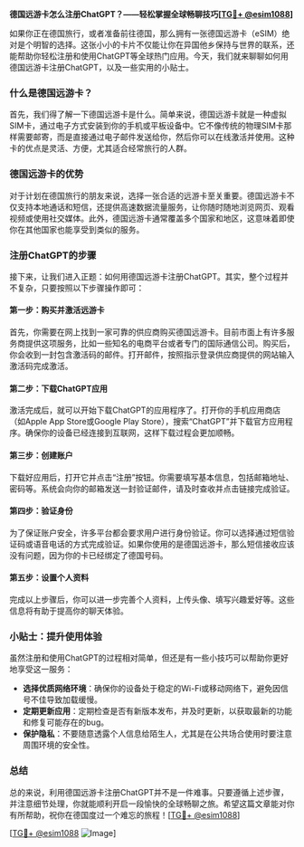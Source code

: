 **德国远游卡怎么注册ChatGPT？——轻松掌握全球畅聊技巧[[TG💪+ @esim1088](https://t.me/s/esim1088)]**

如果你正在德国旅行，或者准备前往德国，那么拥有一张德国远游卡（eSIM）绝对是个明智的选择。这张小小的卡片不仅能让你在异国他乡保持与世界的联系，还能帮助你轻松注册和使用ChatGPT等全球热门应用。今天，我们就来聊聊如何用德国远游卡注册ChatGPT，以及一些实用的小贴士。

### 什么是德国远游卡？

首先，我们得了解一下德国远游卡是什么。简单来说，德国远游卡就是一种虚拟SIM卡，通过电子方式安装到你的手机或平板设备中。它不像传统的物理SIM卡那样需要邮寄，而是直接通过电子邮件发送给你，然后你可以在线激活并使用。这种卡的优点是灵活、方便，尤其适合经常旅行的人群。

### 德国远游卡的优势

对于计划在德国旅行的朋友来说，选择一张合适的远游卡至关重要。德国远游卡不仅支持本地通话和短信，还提供高速数据流量服务，让你随时随地浏览网页、观看视频或使用社交媒体。此外，德国远游卡通常覆盖多个国家和地区，这意味着即使你在其他国家也能享受到类似的服务。

### 注册ChatGPT的步骤

接下来，让我们进入正题：如何用德国远游卡注册ChatGPT。其实，整个过程并不复杂，只要按照以下步骤操作即可：

#### 第一步：购买并激活远游卡

首先，你需要在网上找到一家可靠的供应商购买德国远游卡。目前市面上有许多服务商提供这项服务，比如一些知名的电商平台或者专门的国际通信公司。购买后，你会收到一封包含激活码的邮件。打开邮件，按照指示登录供应商提供的网站输入激活码完成激活。

#### 第二步：下载ChatGPT应用

激活完成后，就可以开始下载ChatGPT的应用程序了。打开你的手机应用商店（如Apple App Store或Google Play Store），搜索“ChatGPT”并下载官方应用程序。确保你的设备已经连接到互联网，这样下载过程会更加顺畅。

#### 第三步：创建账户

下载好应用后，打开它并点击“注册”按钮。你需要填写基本信息，包括邮箱地址、密码等。系统会向你的邮箱发送一封验证邮件，请及时查收并点击链接完成验证。

#### 第四步：验证身份

为了保证账户安全，许多平台都会要求用户进行身份验证。你可以选择通过短信验证码或语音电话的方式完成验证。如果你使用的是德国远游卡，那么短信接收应该没有问题，因为你的卡已经绑定了德国号码。

#### 第五步：设置个人资料

完成以上步骤后，你可以进一步完善个人资料，上传头像、填写兴趣爱好等。这些信息将有助于提高你的聊天体验。

### 小贴士：提升使用体验

虽然注册和使用ChatGPT的过程相对简单，但还是有一些小技巧可以帮助你更好地享受这一服务：

- **选择优质网络环境**：确保你的设备处于稳定的Wi-Fi或移动网络下，避免因信号不佳导致加载缓慢。
- **定期更新应用**：定期检查是否有新版本发布，并及时更新，以获取最新的功能和修复可能存在的bug。
- **保护隐私**：不要随意透露个人信息给陌生人，尤其是在公共场合使用时要注意周围环境的安全性。

### 总结

总的来说，利用德国远游卡注册ChatGPT并不是一件难事。只要遵循上述步骤，并注意细节处理，你就能顺利开启一段愉快的全球畅聊之旅。希望这篇文章能对你有所帮助，祝你在德国度过一个难忘的旅程！[[TG💪+ @esim1088](https://t.me/s/esim1088)]

[[TG💪+ @esim1088](https://t.me/s/esim1088) ![Image](https://i.postimg.cc/4NQfJmqS/Snipaste-2025-05-13-00-14-12.png)]